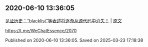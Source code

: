 
## 2020-06-10 13:36:05


[见证历史：“blacklist”等表述将逐渐从源代码中消失！](http://telegra.ph/见证历史blacklist等表述将逐渐从源代码中消失-06-10) | [原文](https://mp.weixin.qq.com/s/Achz8r8pJnldbKZ7bSo3mg)

https://t.me/WeChatEssence/2070

Published on 2020-06-10 13:36:05. Saved on 2025-03-23 17:18:38
